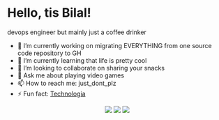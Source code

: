 # Hello, tis Bilal! 

devops engineer but mainly just a coffee drinker

- 🔭 I’m currently working on migrating EVERYTHING from one source code repository to GH
- 🌱 I’m currently learning that life is pretty cool
- 👯 I’m looking to collaborate on sharing your snacks
- 💬 Ask me about playing video games
- 📫 How to reach me: just_dont_plz
- ⚡ Fun fact: [Technologia](https://www.youtube.com/shorts/IL9rjdx0xuo?feature=share)

<p align="center">
  <img src ="https://github-readme-stats.vercel.app/api?username=bilalmab&show_icons=true&count_private=true&theme=darcula&hide_border=true&hide=issues,contribs&bg_color=00000000">
  <img src ="https://github-readme-stats.vercel.app/api/top-langs/?username=bilalmab&layout=compact&hide_border=true&theme=darcula&bg_color=00000000&langs_count=6&hide=jupyter%20notebook,tex,css,php">
  <img src ="https://github-readme-streak-stats.herokuapp.com?user=bilalmab&theme=darcula&hide_border=true&background=FFFFFF00">
  <br> 
</p>
